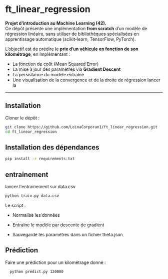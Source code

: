 # ft_linear_regression

**Projet d’introduction au Machine Learning (42).**  
Ce dépôt présente une implémentation **from scratch** d’un modèle de régression linéaire, sans utiliser de bibliothèques spécialisées en apprentissage automatique (scikit-learn, TensorFlow, PyTorch).  

L’objectif est de prédire le **prix d’un véhicule en fonction de son kilométrage**, en implémentant :  

- La fonction de coût (Mean Squared Error)  
- La mise à jour des paramètres via **Gradient Descent**  
- La persistance du modèle entraîné  
- Une visualisation de la convergence et de la droite de régression  lancer la 

---
## Installation

Cloner le dépôt :  
```bash
git clone https://github.com/LeinaCorporan1/ft_linear_regression.git
cd ft_linear_regression
 ```

## Installation des dépendances
```bash
pip install -r requirements.txt
```
## entrainement
lancer l'entrainement sur data.csv
```bash
python train.py data.csv
```
Le script :

- Normalise les données

- Entraîne le modèle par descente de gradient

- Sauvegarde les paramètres dans un fichier theta.json

## Prédiction

Faire une prédiction pour un kilométrage donné :
```bash
  python predict.py 120000
```
